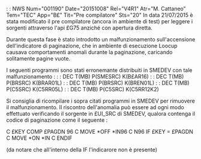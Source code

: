  :  : NWS Num="001190" Date="20151008" Rel="V4R1" Atr="M. Cattaneo" Tem="TEC" App="B£" Tit="Pre compilatore" Sts="20"
In data 21/07/2015 è stata modificato il pre compilatore (ancora in ambiente di test) per leggere i sorgenti attraverso l'api £G75 anziché con apertura diretta.

Durante questa fase è stato introdotto un malfunzionamento sull'accensione dell'indicatore di paginazione, che in ambiente di esecuzione Loocup causava comportamenti anomali durante la paginazione, caricando solitamente pagine vuote.

I seguenti programmi sono stati erronemante distribuiti in SMEDEV con tale malfunzionamento : 
 :  : DEC T(MB) P(SMESRC) K(B£AR16)
 :  : DEC T(MB) P(BRSRC) K(BRAR01L)
 :  : DEC T(MB) P(BRSRC) K(BREN01L)
 :  : DEC T(MB) P(C5SRC) K(C5RR05L)
 :  : DEC T(MB) P(C5SRC) K(C5RR12K2)

Si consiglia di ricompilare i sopra citati programmi in SMEDEV per rimuovere il malfunzionamento.
Il riscontro dell'anomalia può essere ad ogni modo effettuato verificando il sorgente in £UI_SRC di SMEDEV, qualora contenga il codice di paginazione come il seguente : 

C     £KEY          COMP      £PAGDN                                 96
C                   MOVE      *OFF          *IN96
C  N96              IF        £KEY = £PAGDN
C                   MOVE      *ON           *IN
C                   ENDIF

(da notare che all'interno della IF l'indicarore non è presente)
